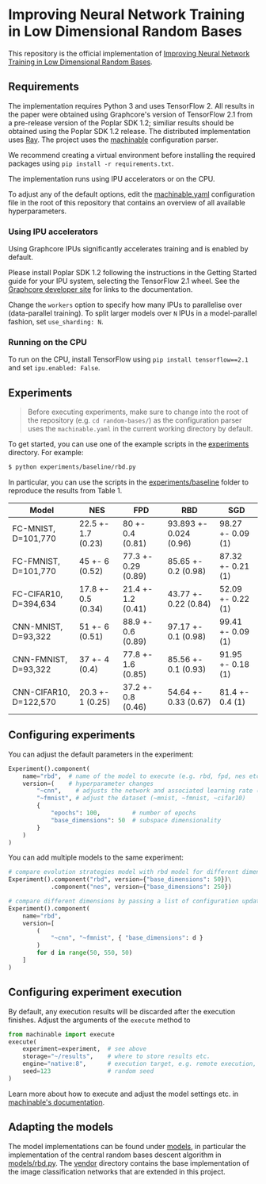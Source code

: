 # Improving Neural Network Training in Low Dimensional Random Bases

This repository is the official implementation of [Improving Neural Network Training in Low Dimensional Random Bases](https://arxiv.org/abs/2011.04720).

## Requirements

The implementation requires Python 3 and uses TensorFlow 2. All results in the paper were obtained using Graphcore's version of TensorFlow 2.1 from a pre-release version of the Poplar SDK 1.2; similiar results should be obtained using the Poplar SDK 1.2 release. The distributed implementation uses [Ray](https://github.com/ray-project/ray). The project uses the [machinable](https://machinable.org/) configuration parser. 

We recommend creating a virtual environment before installing the required packages using ``pip install -r requirements.txt``. 

The implementation runs using IPU accelerators or on the CPU.

To adjust any of the default options, edit the [machinable.yaml](./machinable.yaml) configuration file in the root of this repository that contains an overview of all available hyperparameters.

### Using IPU accelerators

Using Graphcore IPUs significantly accelerates training and is enabled by default. 

Please install Poplar SDK 1.2 following the instructions in the Getting Started guide for your IPU system, selecting the TensorFlow 2.1 wheel. See the [Graphcore developer site](https://www.graphcore.ai/developer) for links to the documentation. 

Change the `workers` option to specify how many IPUs to parallelise over (data-parallel training). To split larger models over `N` IPUs in a model-parallel fashion, set `use_sharding: N`.

### Running on the CPU

To run on the CPU, install TensorFlow using `pip install tensorflow==2.1` and set `ipu.enabled: False`.

## Experiments

> Before executing experiments, make sure to change into the root of the repository (e.g. `cd random-bases/`) as the configuration parser uses the `machinable.yaml` in the current working directory by default.

To get started, you can use one of the example scripts in the [experiments](./experiments) directory. For example:
```bash
$ python experiments/baseline/rbd.py
```

In particular, you can use the scripts in the [experiments/baseline](./experiments/baseline) folder to reproduce the results from Table 1.

| Model                  | NES                | FPD                 | RBD                    | SGD               |
|------------------------|--------------------|---------------------|------------------------|-------------------|
| FC-MNIST, D=101,770    | 22.5 +- 1.7 (0.23) | 80 +- 0.4 (0.81)    | 93.893 +- 0.024 (0.96) | 98.27 +- 0.09 (1) |
| FC-FMNIST, D=101,770   | 45 +- 6 (0.52)     | 77.3 +- 0.29 (0.89) | 85.65 +- 0.2 (0.98)    | 87.32 +- 0.21 (1) |
| FC-CIFAR10, D=394,634  | 17.8 +- 0.5 (0.34) | 21.4 +- 1.2 (0.41)  | 43.77 +- 0.22 (0.84)   | 52.09 +- 0.22 (1) |
| CNN-MNIST, D=93,322    | 51 +- 6 (0.51)     | 88.9 +- 0.6 (0.89)  | 97.17 +- 0.1 (0.98)    | 99.41 +- 0.09 (1) |
| CNN-FMNIST, D=93,322   | 37 +- 4 (0.4)      | 77.8 +- 1.6 (0.85)  | 85.56 +- 0.1 (0.93)    | 91.95 +- 0.18 (1) |
| CNN-CIFAR10, D=122,570 | 20.3 +- 1 (0.25)   | 37.2 +- 0.8 (0.46)  | 54.64 +- 0.33 (0.67)   | 81.4 +- 0.4 (1)   |

## Configuring experiments

You can adjust the default parameters in the experiment:
```python
Experiment().component(
    name="rbd",  # name of the model to execute (e.g. rbd, fpd, nes etc.)
    version=(    # hyperparameter changes
        "~cnn",    # adjusts the network and associated learning rate (~cnn or ~fc)
        "~fmnist", # adjust the dataset (~mnist, ~fmnist, ~cifar10)
        {
            "epochs": 100,         # number of epochs
            "base_dimensions": 50  # subspace dimensionality
        }
    )
)
```
You can add multiple models to the same experiment:
```python
# compare evolution strategies model with rbd model for different dimensionality  
Experiment().component("rbd", version={"base_dimensions": 50})\
            .component("nes", version={"base_dimensions": 250})

# compare different dimensions by passing a list of configuration updates
Experiment().component(
    name="rbd",
    version=[
        (
            "~cnn", "~fmnist", { "base_dimensions": d }
        )
        for d in range(50, 550, 50)
    ]
)
```

## Configuring experiment execution

By default, any execution results will be discarded after the execution finishes. Adjust the arguments of the `execute` method to 
```python
from machinable import execute
execute(
    experiment=experiment,  # see above
    storage="~/results",    # where to store results etc.
    engine="native:8",      # execution target, e.g. remote execution, multiprocessing etc.
    seed=123                # random seed
)
```

Learn more about how to execute and adjust the model settings etc. in [machinable's documentation](https://machinable.org/guide/execution.html).

## Adapting the models

The model implementations can be found under [models](./models/), in particular the implementation of the central random bases descent algorithm in [models/rbd.py](./models/rbd.py).
The [vendor](./vendor) directory contains the base implementation of the image classification networks that are extended in this project.
